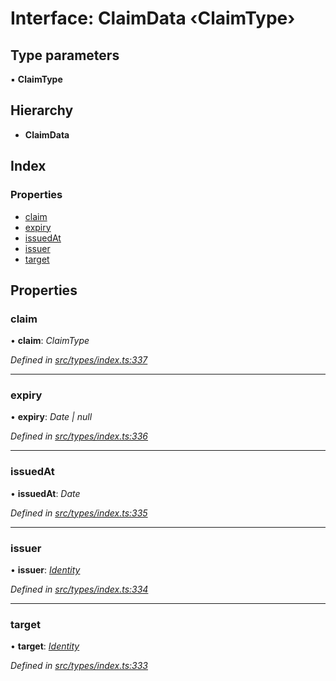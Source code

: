 # Interface: ClaimData ‹**ClaimType**›

## Type parameters

▪ **ClaimType**

## Hierarchy

* **ClaimData**

## Index

### Properties

* [claim](claimdata.md#claim)
* [expiry](claimdata.md#expiry)
* [issuedAt](claimdata.md#issuedat)
* [issuer](claimdata.md#issuer)
* [target](claimdata.md#target)

## Properties

###  claim

• **claim**: *ClaimType*

*Defined in [src/types/index.ts:337](https://github.com/PolymathNetwork/polymesh-sdk/blob/bf2b7a12/src/types/index.ts#L337)*

___

###  expiry

• **expiry**: *Date | null*

*Defined in [src/types/index.ts:336](https://github.com/PolymathNetwork/polymesh-sdk/blob/bf2b7a12/src/types/index.ts#L336)*

___

###  issuedAt

• **issuedAt**: *Date*

*Defined in [src/types/index.ts:335](https://github.com/PolymathNetwork/polymesh-sdk/blob/bf2b7a12/src/types/index.ts#L335)*

___

###  issuer

• **issuer**: *[Identity](../classes/identity.md)*

*Defined in [src/types/index.ts:334](https://github.com/PolymathNetwork/polymesh-sdk/blob/bf2b7a12/src/types/index.ts#L334)*

___

###  target

• **target**: *[Identity](../classes/identity.md)*

*Defined in [src/types/index.ts:333](https://github.com/PolymathNetwork/polymesh-sdk/blob/bf2b7a12/src/types/index.ts#L333)*
